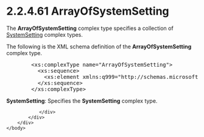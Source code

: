 <html dir="LTR" xmlns:mshelp="http://msdn.microsoft.com/mshelp" xmlns:ddue="http://ddue.schemas.microsoft.com/authoring/2003/5" xmlns:xlink="http://www.w3.org/1999/xlink" xmlns:tool="http://www.microsoft.com/tooltip">
    <head>
        <meta http-equiv="Content-Type" content="text/html; CHARSET=utf-8"></meta>
        <meta name="save" content="history"></meta>
        <title>2.2.4.61 ArrayOfSystemSetting</title>
        <xml>
            <mshelp:toctitle title="2.2.4.61 ArrayOfSystemSetting"></mshelp:toctitle>
            <mshelp:rltitle title="[MS-SSMDSWS-15]: ArrayOfSystemSetting"></mshelp:rltitle>
            <mshelp:keyword index="A" term="fb680bbc-b6c8-4390-9abc-a2e1c840b8fd"></mshelp:keyword>
            <mshelp:attr name="DCSext.ContentType" value="open specification"></mshelp:attr>
            <mshelp:attr name="AssetID" value="fb680bbc-b6c8-4390-9abc-a2e1c840b8fd"></mshelp:attr>
            <mshelp:attr name="TopicType" value="kbRef"></mshelp:attr>
            <mshelp:attr name="DCSext.Title" value="[MS-SSMDSWS-15]: ArrayOfSystemSetting" />
        </xml>
    </head>
    <body>
        <div id="header">
            <h1 class="heading">2.2.4.61 ArrayOfSystemSetting</h1>
        </div>
        <div id="mainSection">
            <div id="mainBody">
                <div id="allHistory" class="saveHistory"></div>
                <div id="sectionSection0" class="section" name="collapseableSection">
                    

<p>The <b>ArrayOfSystemSetting</b> complex type specifies a
collection of <a href="3b529b8a-3d24-4bed-bb1e-ba565e7b5d9d.md">SystemSetting</a>
complex types.</p>

<p>The following is the XML schema definition of the <b>ArrayOfSystemSetting</b>
complex type.</p>

<dl>
<dd>
<div><pre>   &lt;xs:complexType name=&quot;ArrayOfSystemSetting&quot;&gt;
     &lt;xs:sequence&gt;
       &lt;xs:element xmlns:q999=&quot;http://schemas.microsoft.com/sqlserver/masterdataservices/2009/09&quot; minOccurs=&quot;0&quot; maxOccurs=&quot;unbounded&quot; name=&quot;SystemSetting&quot; nillable=&quot;true&quot; type=&quot;q999:SystemSetting&quot; xmlns:xs=&quot;http://www.w3.org/2001/XMLSchema&quot; /&gt;
     &lt;/xs:sequence&gt;
   &lt;/xs:complexType&gt;
</pre></div>
</dd></dl>

<p><b>SystemSetting</b>: Specifies the <b>SystemSetting</b>
complex type.</p>


                </div>
            </div>
        </div>
    </body>
</html>